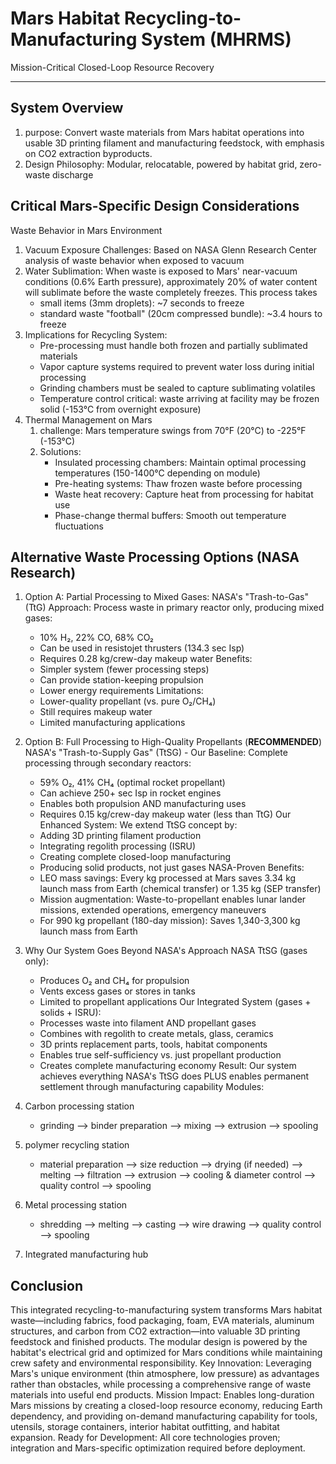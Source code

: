 # Mars Habitat Recycling-to-Manufacturing System (MHRMS)
Mission-Critical Closed-Loop Resource Recovery
--- ---
## System Overview
1. purpose: Convert waste materials from Mars habitat operations into usable 3D printing filament and manufacturing feedstock, with emphasis on CO2 extraction byproducts.
2. Design Philosophy: Modular, relocatable, powered by habitat grid, zero-waste discharge

## Critical Mars-Specific Design Considerations
Waste Behavior in Mars Environment
1. Vacuum Exposure Challenges: Based on NASA Glenn Research Center analysis of waste behavior when exposed to vacuum
2. Water Sublimation: When waste is exposed to Mars' near-vacuum conditions (0.6% Earth pressure), approximately 20% of water content will sublimate before the waste completely freezes. This process takes
    - small items (3mm droplets): ~7 seconds to freeze
    - standard waste "football" (20cm compressed bundle): ~3.4 hours to freeze
3. Implications for Recycling System:
    - Pre-processing must handle both frozen and partially sublimated materials
    - Vapor capture systems required to prevent water loss during initial processing
    - Grinding chambers must be sealed to capture sublimating volatiles
    - Temperature control critical: waste arriving at facility may be frozen solid (-153°C from overnight exposure)
4. Thermal Management on Mars
    1. challenge: Mars temperature swings from 70°F (20°C) to -225°F (-153°C)
    2. Solutions:
        - Insulated processing chambers: Maintain optimal processing temperatures (150-1400°C depending on module)
        - Pre-heating systems: Thaw frozen waste before processing
        - Waste heat recovery: Capture heat from processing for habitat use
        - Phase-change thermal buffers: Smooth out temperature fluctuations

## Alternative Waste Processing Options (NASA Research)
1. Option A: Partial Processing to Mixed Gases: 
NASA's "Trash-to-Gas" (TtG) Approach: Process waste in primary reactor only, producing mixed gases:
    - 10% H₂, 22% CO, 68% CO₂
    - Can be used in resistojet thrusters (134.3 sec Isp)
    - Requires 0.28 kg/crew-day makeup water
Benefits:
    - Simpler system (fewer processing steps)
    - Can provide station-keeping propulsion
    - Lower energy requirements
Limitations:
    - Lower-quality propellant (vs. pure O₂/CH₄)
    - Still requires makeup water
    - Limited manufacturing applications
2. Option B: Full Processing to High-Quality Propellants (**RECOMMENDED**)
NASA's "Trash-to-Supply Gas" (TtSG) - Our Baseline: Complete processing through secondary reactors:
    - 59% O₂, 41% CH₄ (optimal rocket propellant)
    - Can achieve 250+ sec Isp in rocket engines
    - Enables both propulsion AND manufacturing uses
    - Requires 0.15 kg/crew-day makeup water (less than TtG)
Our Enhanced System: We extend TtSG concept by:
    - Adding 3D printing filament production
    - Integrating regolith processing (ISRU)
    - Creating complete closed-loop manufacturing
    - Producing solid products, not just gases
NASA-Proven Benefits:
    - LEO mass savings: Every kg processed at Mars saves 3.34 kg launch mass from Earth (chemical transfer) or 1.35 kg (SEP transfer)
    - Mission augmentation: Waste-to-propellant enables lunar lander missions, extended operations, emergency maneuvers
    - For 990 kg propellant (180-day mission): Saves 1,340-3,300 kg launch mass from Earth

3. Why Our System Goes Beyond NASA's Approach
NASA TtSG (gases only):
    - Produces O₂ and CH₄ for propulsion
    - Vents excess gases or stores in tanks
    - Limited to propellant applications
Our Integrated System (gases + solids + ISRU):
    - Processes waste into filament AND propellant gases
    - Combines with regolith to create metals, glass, ceramics
    - 3D prints replacement parts, tools, habitat components
    - Enables true self-sufficiency vs. just propellant production
    - Creates complete manufacturing economy
Result: Our system achieves everything NASA's TtSG does PLUS enables permanent settlement through manufacturing capability
Modules:
1. Carbon processing station
    - grinding --> binder preparation --> mixing --> extrusion --> spooling
2. polymer recycling station
    - material preparation --> size reduction --> drying (if needed) --> melting --> filtration --> extrusion --> cooling & diameter control --> quality control --> spooling
3. Metal processing station
    - shredding --> melting --> casting --> wire drawing --> quality control --> spooling
4. Integrated manufacturing hub

## Conclusion
This integrated recycling-to-manufacturing system transforms Mars habitat waste—including fabrics, food packaging, foam, EVA materials, aluminum structures, and carbon from CO2 extraction—into valuable 3D printing feedstock and finished products. The modular design is powered by the habitat's electrical grid and optimized for Mars conditions while maintaining crew safety and environmental responsibility.
Key Innovation: Leveraging Mars's unique environment (thin atmosphere, low pressure) as advantages rather than obstacles, while processing a comprehensive range of waste materials into useful end products.
Mission Impact: Enables long-duration Mars missions by creating a closed-loop resource economy, reducing Earth dependency, and providing on-demand manufacturing capability for tools, utensils, storage containers, interior habitat outfitting, and habitat expansion.
Ready for Development: All core technologies proven; integration and Mars-specific optimization required before deployment.
